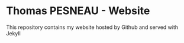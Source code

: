# Thomas PESNEAU - Website

This repository contains my website hosted by Github and served with Jekyll